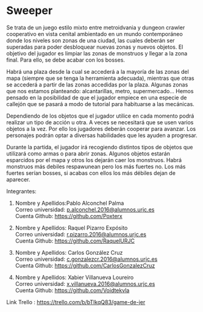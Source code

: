 # Sweeper
Se trata de un juego estilo mixto entre metroidvania y dungeon crawler cooperativo en vista cenital ambientado en un mundo contemporáneo donde los niveles son zonas de una ciudad, las cuales deberán ser superadas para poder desbloquear nuevas zonas y nuevos objetos. El objetivo del jugador es limpiar las zonas de monstruos y llegar a la zona final. Para ello, se debe acabar con los bosses.

Habrá una plaza desde la cual se accederá a la mayoría de las zonas del mapa (siempre que se tenga la herramienta adecuada), mientras que otras se accederá a partir de las zonas accedidas por la plaza. Algunas zonas que nos estamos planteando: alcantarillas, metro, supermercado... Hemos pensado en la posibilidad de que el jugador empiece en una especie de callejón que se pasará a modo de tutorial para habituarse a las mecánicas.  

Dependiendo de los objetos que el jugador utilice en cada momento podrá realizar un tipo de acción u otra. A veces se necesitará que se usen varios objetos a la vez. Por ello los jugadores deberán cooperar para avanzar. Los personajes podrán optar a diversas habilidades que les ayuden a progresar.  
  
Durante la partida, el jugador irá recogiendo distintos tipos de objetos que utilizará como armas o para abrir zonas. Algunos objetos estarán esparcidos por el mapa y otros los dejarán caer los monstruos. Habrá monstruos más debiles respawunean pero los más fuertes no. Los más fuertes serían bosses, si acabas con ellos los más débiles dejan de aparecer.  
  
Integrantes:  
1. Nombre y Apellidos:Pablo Alconchel Palma  
   Correo universidad: p.alconchel.2016@alumnos.urjc.es  
   Cuenta Github: https://github.com/Poxterx  
   
2. Nombre y Apellidos: Raquel Pizarro Expósito  
   Correo universidad: r.pizarro.2016@alumnos.urjc.es   
   Cuenta Github: https://github.com/RaquelURJC  
   
3. Nombre y Apellidos: Carlos González Cruz  
   Correo universidad: c.gonzalezcr.2016@alumnos.urjc.es  
   Cuenta Github: https://github.com/CarlosGonzalezCruz  
     
4. Nombre y Apellidos: Xabier Villanueva Loureiro  
   Correo universidad: x.villanueva.2016@alumnos.urjc.es  
   Cuenta Github: https://github.com/Voidtekvla  
  
Link Trello : https://trello.com/b/bTIkqQ83/game-de-jer
